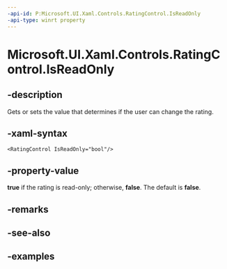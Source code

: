 ```yaml
---
-api-id: P:Microsoft.UI.Xaml.Controls.RatingControl.IsReadOnly
-api-type: winrt property
---
```


<!-- Property syntax.
public bool IsReadOnly { get;  set; }
-->

# Microsoft.UI.Xaml.Controls.RatingControl.IsReadOnly

## -description

Gets or sets the value that determines if the user can change the rating.

## -xaml-syntax

```xaml
<RatingControl IsReadOnly="bool"/>
```

## -property-value

**true** if the rating is read-only; otherwise, **false**. The default is **false**.

## -remarks

## -see-also

## -examples

